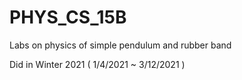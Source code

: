 # PHYS_CS_15B
Labs on physics of simple pendulum and rubber band

Did in Winter 2021 ( 1/4/2021 ~ 3/12/2021 ) 
